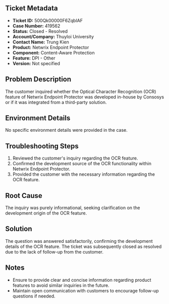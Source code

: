 ## Ticket Metadata
- **Ticket ID:** 500Qk00000F6ZqbIAF
- **Case Number:** 419562
- **Status:** Closed - Resolved
- **Account/Company:** Thuyloi University
- **Contact Name:** Trung Kien
- **Product:** Netwrix Endpoint Protector
- **Component:** Content-Aware Protection
- **Feature:** DPI - Other
- **Version:** Not specified

## Problem Description
The customer inquired whether the Optical Character Recognition (OCR) feature of Netwrix Endpoint Protector was developed in-house by Consosys or if it was integrated from a third-party solution.

## Environment Details
No specific environment details were provided in the case.

## Troubleshooting Steps
1. Reviewed the customer's inquiry regarding the OCR feature.
2. Confirmed the development source of the OCR functionality within Netwrix Endpoint Protector.
3. Provided the customer with the necessary information regarding the OCR feature.

## Root Cause
The inquiry was purely informational, seeking clarification on the development origin of the OCR feature.

## Solution
The question was answered satisfactorily, confirming the development details of the OCR feature. The ticket was subsequently closed as resolved due to the lack of follow-up from the customer.

## Notes
- Ensure to provide clear and concise information regarding product features to avoid similar inquiries in the future.
- Maintain open communication with customers to encourage follow-up questions if needed.